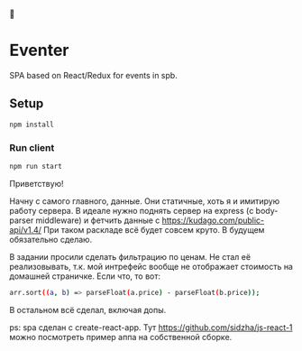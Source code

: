 🎂

# Eventer

SPA based on React/Redux for events in spb.

## Setup

```sh
npm install
```

### Run client

```sh
npm run start

```

Приветствую!

Начну с самого главного, данные.
Они статичные, хоть я и имитирую работу сервера. В идеале нужно поднять сервер на express (с body-parser middleware) и фетчить данные с https://kudago.com/public-api/v1.4/
При таком раскладе всё будет совсем круто. В будущем обязательно сделаю.

В задании просили сделать фильтрацию по ценам. Не стал её реализовывать, т.к. мой интрефейс вообще не отображает стоимость на домашней страничке.
Если что, то вот:


```sh
arr.sort((a, b) => parseFloat(a.price) - parseFloat(b.price));
````

В остальном всё сделал, включая допы.

ps: spa сделан с create-react-app. Тут https://github.com/sidzha/js-react-1 можно посмотреть пример аппа на собственной сборке.

